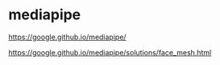 # mediapipe

https://google.github.io/mediapipe/

https://google.github.io/mediapipe/solutions/face_mesh.html
